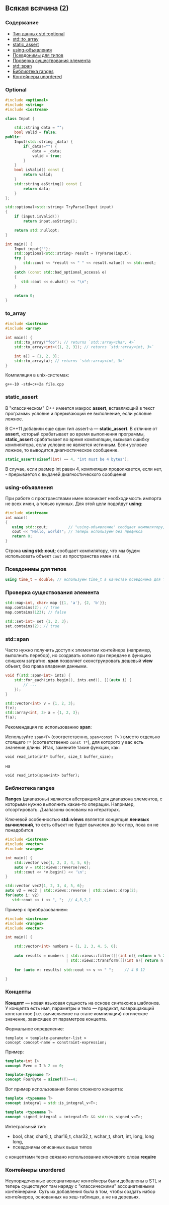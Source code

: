 ## Всякая всячина (2)

### Содержание

- [Тип данных std::optional](#Optional)
- [std::to_array](#to_array)
- [static_assert](#static_assert)
- [using-объявления](#using-объявления)
- [Псевдонимы для типов](#Пресвонимы-для-типов)
- [Проверка существования элемента](#Проверка-существования-элемента)
- [std::span](#stdspan)
- [Библиотека ranges](#Библиотека-ranges)
- [Контейнеры unordered](#Контейнеры-unordered)

### Optional

```cpp
#include <optional>
#include <string>
#include <iostream>

class Input {

    std::string data = "";
    bool valid = false;
public:
    Input(std::string _data) {
        if(_data!="") {
            data = _data;
            valid = true;
        }
    }
    bool isValid() const {
        return valid;
    }
    std::string asString() const {
        return data;
    }
};

std::optional<std::string> TryParse(Input input)
{
    if (input.isValid())
        return input.asString();

    return std::nullopt;
}

int main() {
    Input input{""};
    std::optional<std::string> result = TryParse(input);
    try {
        std::cout << *result << " " << result.value() << std::endl;
    }
    catch (const std::bad_optional_access& e)
    {
       std::cout << e.what() << "\n"; 
    }
    
    return 0;
}
```

### to_array

```cpp
#include <iostream>
#include <array>

int main() {
    std::to_array("foo"); // returns `std::array<char, 4>`
    std::to_array<int>({1, 2, 3}); // returns `std::array<int, 3>`

    int a[] = {1, 2, 3};
    std::to_array(a); // returns `std::array<int, 3>`
}
```

Компиляция в unix-системах:

`g++-10 -std=c++2a file.cpp`

### static_assert

В "классическом" C++ имеется макрос **assert**, вставляющий в текст программы условие и прерывающий ее выполнение, если условие ложное.

В C++11 добавили еще один тип assert-а — **static_assert**. В отличие от **assert**, который срабатывает во время выполнения программы, **static_assert** срабатывает во время компиляции, вызывая ошибку компилятора, если условие не является истинным. Если условие ложное, то выводится диагностическое сообщение.

```cpp
static_assert(sizeof(int) == 4, "int must be 4 bytes");
```

В случае, если размер int равен 4, компиляция продолжается, если нет, - прерывается с выдачей диагностического сообщения

### using-объявления

При работе с пространствами имен возникает необходимость импорта не всех имен, а только нужных. Для этой цели подойдут **using**:

```cpp
#include <iostream>
int main()
{
   using std::cout;         // "using-объявление" сообщает компилятору, что cout следует обрабатывать, как std::cout
   cout << "Hello, world!"; // теперь используем без префикса
   return 0;
}
```

Строка **using std::cout;** сообщает компилятору, что мы будем использовать объект `cout` из пространства имен `std`. 

### Псевдонимы для типов

```cpp
using time_t = double; // используем time_t в качестве псевдонима для типа double
```

### Проверка существования элемента

```cpp
std::map<int, char> map {{1, 'a'}, {2, 'b'}};
map.contains(2); // true
map.contains(123); // false

std::set<int> set {1, 2, 3};
set.contains(2); // true
```

### std::span 

Часто нужно получить доступ к элементам контейнера (например, выполнить перебор), но создавать копию при передаче в функцию слишком затратно. **span** позволяет сконструировать дешевый **view** объект, без права владения данными.

```cpp
void f(std::span<int> ints) {
    std::for_each(ints.begin(), ints.end(), [](auto i) {
        // ...
    });
}

std::vector<int> v = {1, 2, 3};
f(v);
std::array<int, 3> a = {1, 2, 3};
f(a);
```

Рекомендация по использованию **span**:

Используйте `span<T>` (соответственно, `span<const T>` ) вместо отдельно стоящего `T*` (соответственно `const T*`), для которого у вас есть значение длины. Итак, замените такие функции, как:

```
void read_into(int* buffer, size_t buffer_size);
```    
    
на
    
```
void read_into(span<int> buffer);
```    
    
### Библиотека ranges

**Ranges** (диапазоны) являются абстракцией для диапазона элементов, с которыми нужно выполнить какие-то операции. Например, отсортировать. Диапазоны основаны на итераторах.
    
Ключевой особенностью **std::views** является концепция **ленивых вычислений**, то есть объект не будет вычислен до тех пор, пока он не понадобится
    
    
```cpp    
#include <iostream>
#include <vector>
#include <ranges>

int main() {
    std::vector vec{1, 2, 3, 4, 5, 6};
    auto v = std::views::reverse(vec);
    std::cout << *v.begin() << '\n';
}
```
    
```cpp
std::vector vec2{1, 2, 3, 4, 5, 6};
auto v2 = vec2 | std::views::reverse | std::views::drop(2);
for(auto i: v2)
   std::cout << i << ", ";  // 4,3,2,1
```

Пример с преобразованием:

```cpp
#include <iostream>
#include <ranges>
#include <vector>

int main() {

    std::vector<int> numbers = {1, 2, 3, 4, 5, 6};
  
    auto results = numbers | std::views::filter([](int n){ return n % 2 == 0; })
                           | std::views::transform([](int n){ return n * 2; });
                           
    for (auto v: results) std::cout << v << " ";     // 4 8 12

}
```
### Концепты

**Концепт** — новая языковая сущность на основе синтаксиса шаблонов. У концепта есть имя, параметры и тело — предикат, возвращающий константное (т.е. вычисляемое на этапе компиляции) логическое значение, зависящее от параметров концепта.

Формальное определение:

```
template < template-parameter-list >
concept concept-name = constraint-expression;
```

Пример:

```cpp
template<int I> 
concept Even = I % 2 == 0;  

template<typename T>
concept FourByte = sizeof(T)==4;
```

Вот пример использования более сложного концепта:

```cpp
template <typename T>
concept integral = std::is_integral_v<T>;

template <typename T>
concept signed_integral = integral<T> && std::is_signed_v<T>;
```

Интегральный тип:

- bool, char, char8_t, char16_t, char32_t, wchar_t, short, int, long, long long, 
- псевдонимы описанных выше типов


с концептами тесно связано использование ключевого слова **require** 



### Контейнеры unordered

Неупорядоченные ассоциативные контейнеры были добавлены в STL и теперь существуют там наряду с "классическими" ассоциативными контейнерами. Суть их добавления была в том, чтобы создать набор контейнеров, основанных на хеш-таблицах, а не на деревьях.




